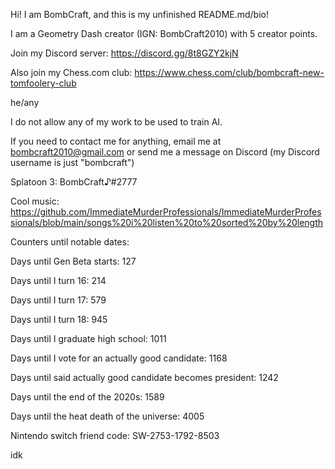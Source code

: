 Hi! I am BombCraft, and this is my unfinished README.md/bio!

I am a Geometry Dash creator (IGN: BombCraft2010) with 5 creator points.

Join my Discord server: https://discord.gg/8t8GZY2kjN

Also join my Chess.com club: https://www.chess.com/club/bombcraft-new-tomfoolery-club

he/any

I do not allow any of my work to be used to train AI.

If you need to contact me for anything, email me at bombcraft2010@gmail.com or send me a message on Discord (my Discord username is just "bombcraft")

Splatoon 3: BombCraft♪#2777

Cool music: https://github.com/ImmediateMurderProfessionals/ImmediateMurderProfessionals/blob/main/songs%20i%20listen%20to%20sorted%20by%20length

Counters until notable dates:

Days until Gen Beta starts: 127

Days until I turn 16: 214

Days until I turn 17: 579

Days until I turn 18: 945

Days until I graduate high school: 1011

Days until I vote for an actually good candidate: 1168

Days until said actually good candidate becomes president: 1242

Days until the end of the 2020s: 1589

Days until the heat death of the universe: 4005


Nintendo switch friend code: SW-2753-1792-8503

idk
